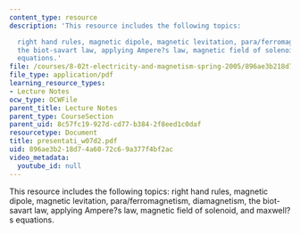 ```yaml
---
content_type: resource
description: 'This resource includes the following topics:

  right hand rules, magnetic dipole, magnetic levitation, para/ferromagnetism, diamagnetism,
  the biot-savart law, applying Ampere?s law, magnetic field of solenoid, and maxwell?s
  equations.'
file: /courses/8-02t-electricity-and-magnetism-spring-2005/896ae3b218d74a6072c69a377f4bf2ac_presentati_w07d2.pdf
file_type: application/pdf
learning_resource_types:
- Lecture Notes
ocw_type: OCWFile
parent_title: Lecture Notes
parent_type: CourseSection
parent_uid: 8c57fc19-927d-cd77-b384-2f8eed1c0daf
resourcetype: Document
title: presentati_w07d2.pdf
uid: 896ae3b2-18d7-4a60-72c6-9a377f4bf2ac
video_metadata:
  youtube_id: null
---
```

This resource includes the following topics:
right hand rules, magnetic dipole, magnetic levitation, para/ferromagnetism, diamagnetism, the biot-savart law, applying Ampere?s law, magnetic field of solenoid, and maxwell?s equations.

